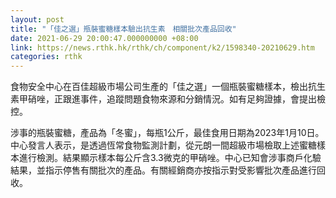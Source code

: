 ```yaml
---
layout: post
title: "「佳之選」瓶裝蜜糖樣本驗出抗生素　相關批次產品回收"
date: 2021-06-29 20:00:47.000000000 +08:00
link: https://news.rthk.hk/rthk/ch/component/k2/1598340-20210629.htm
categories: rthk
---
```


食物安全中心在百佳超級市場公司生產的「佳之選」一個瓶裝蜜糖樣本，檢出抗生素甲硝唑，正跟進事件，追蹤問題食物來源和分銷情況。如有足夠證據，會提出檢控。

涉事的瓶裝蜜糖，產品為「冬蜜」，每瓶1公斤，最佳食用日期為2023年1月10日。中心發言人表示，是透過恆常食物監測計劃，從元朗一間超級市場檢取上述蜜糖樣本進行檢測。結果顯示樣本每公斤含3.3微克的甲硝唑。中心已知會涉事商戶化驗結果，並指示停售有關批次的產品。有關經銷商亦按指示對受影響批次產品進行回收。

